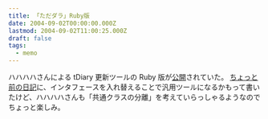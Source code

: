 ```yaml
---
title: 「ただダラ」Ruby版
date: 2004-09-02T00:00:00.000Z
lastmod: 2004-09-02T11:00:25.000Z
draft: false
tags:
  - memo
---
```


ハハハハさんによる tDiary 更新ツールの Ruby 版が[公開](http://www20.big.or.jp/~rin_ne/tdiary/20040901.html#p02)されていた。 [ちょっと前の日記](/posts/20040824/p02)に、インタフェースを入れ替えることで汎用ツールになるかもって書いたけど、ハハハハさんも「共通クラスの分離」を考えていらっしゃるようなのでちょっと楽しみ。
